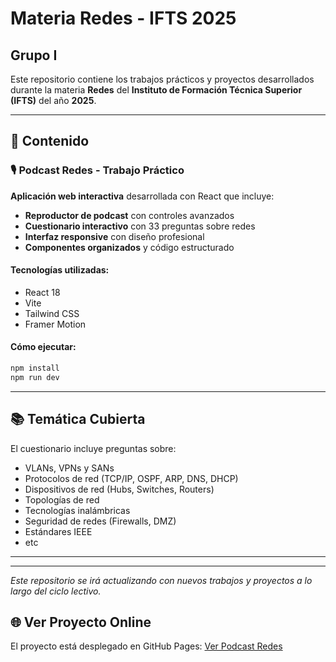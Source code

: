 # Materia Redes - IFTS 2025
## Grupo I

Este repositorio contiene los trabajos prácticos y proyectos desarrollados durante la materia **Redes** del **Instituto de Formación Técnica Superior (IFTS)** del año **2025**.

---

## 📁 Contenido 

### 🎙️ Podcast Redes - Trabajo Práctico
**Aplicación web interactiva** desarrollada con React que incluye:

- **Reproductor de podcast** con controles avanzados
- **Cuestionario interactivo** con 33 preguntas sobre redes
- **Interfaz responsive** con diseño profesional
- **Componentes organizados** y código estructurado

#### Tecnologías utilizadas:
- React 18
- Vite
- Tailwind CSS
- Framer Motion

#### Cómo ejecutar:
```bash
npm install
npm run dev
```

---


## 📚 Temática Cubierta

El cuestionario incluye preguntas sobre:
- VLANs, VPNs y SANs
- Protocolos de red (TCP/IP, OSPF, ARP, DNS, DHCP)
- Dispositivos de red (Hubs, Switches, Routers)
- Topologías de red
- Tecnologías inalámbricas
- Seguridad de redes (Firewalls, DMZ)
- Estándares IEEE
- etc

---



---

*Este repositorio se irá actualizando con nuevos trabajos y proyectos a lo largo del ciclo lectivo.*

## 🌐 Ver Proyecto Online
El proyecto está desplegado en GitHub Pages: [Ver Podcast Redes](https://laubisaccia.github.io/IFTS-redes-grupo-1/)